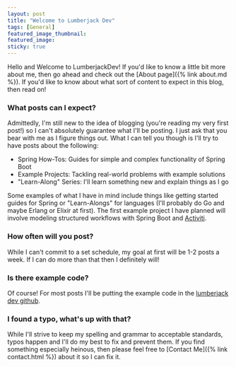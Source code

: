 ```yaml
---
layout: post
title: "Welcome to Lumberjack Dev"
tags: [General]
featured_image_thumbnail:
featured_image: 
sticky: true
---
```


Hello and Welcome to LumberjackDev! If you'd like to know a little bit more about me, then go ahead and check out the [About page]({% link about.md %}). If you'd like to know about what sort of content to expect in this blog, then read on!

### What posts can I expect?
Admittedly, I'm still new to the idea of blogging (you're reading my very first post!) so I can't absolutely guarantee what I'll be posting. I just ask that you bear with me as I figure things out. What I can tell you though is I'll try to have posts about the following:
* Spring How-Tos: Guides for simple and complex functionality of Spring Boot
* Example Projects: Tackling real-world problems with example solutions
* "Learn-Along" Series: I'll learn something new and explain things as I go

Some examples of what I have in mind include things like getting started guides for Spring or "Learn-Alongs" for  languages (I'll probably do Go and maybe Erlang or Elixir at first). The first example project I have planned will involve modeling structured workflows with Spring Boot and [Activiti](https://www.activiti.org/).

### How often will you post?
While I can't commit to a set schedule, my goal at first will be 1-2 posts a week. If I can do more than that then I definitely will!

### Is there example code?
Of course! For most posts I'll be putting the example code in the [lumberjack dev github](https://github.com/lumberjackdev).

### I found a typo, what's up with that?
While I'll strive to keep my spelling and grammar to acceptable standards, typos happen and I'll do my best to fix and prevent them. If you find something especially heinous, then please feel free to [Contact Me]({% link contact.html %}) about it so I can fix it.  